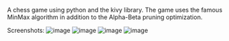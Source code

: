 A chess game using python and the kivy library.
The game uses the famous MinMax algorithm in addition to the Alpha-Beta pruning optimization. 

Screenshots:
![image](https://github.com/OtmaneDaoudi/Chessy/assets/63020343/0c97cbf1-46dc-4b33-a042-91d18ba7895c)
![image](https://github.com/OtmaneDaoudi/Chessy/assets/63020343/09fc323a-be6c-444f-9d76-9b8bde89109b)
![image](https://github.com/OtmaneDaoudi/Chessy/assets/63020343/29b4428a-03fa-4cde-b80c-541b03ad3652)
![image](https://github.com/OtmaneDaoudi/Chessy/assets/63020343/00fdc209-8302-4ddf-bf36-707bbb1776db)
